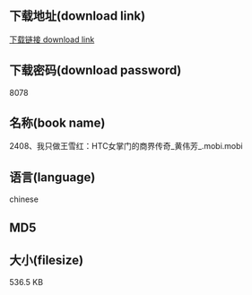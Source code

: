 ## 下载地址(download link)
[下载链接 download link](https://voluble-croquembouche-d321dc.netlify.app/?s=2408%E3%80%81%E6%88%91%E5%8F%AA%E5%81%9A%E7%8E%8B%E9%9B%AA%E7%BA%A2%EF%BC%9AHTC%E5%A5%B3%E6%8E%8C%E9%97%A8%E7%9A%84%E5%95%86%E7%95%8C%E4%BC%A0%E5%A5%87_%E9%BB%84%E4%BC%9F%E8%8A%B3_.mobi)

## 下载密码(download password)
8078

## 名称(book name)
2408、我只做王雪红：HTC女掌门的商界传奇_黄伟芳_.mobi.mobi

## 语言(language)
chinese

## MD5


## 大小(filesize)
536.5 KB
